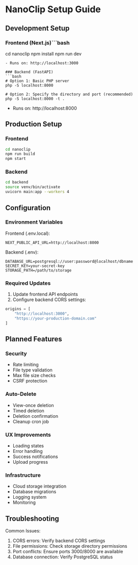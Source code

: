 # NanoClip Setup Guide

## Development Setup

### Frontend (Next.js)```bash
cd nanoclip
npm install
npm run dev
```
- Runs on: http://localhost:3000

### Backend (FastAPI)
```bash
# Option 1: Basic PHP server
php -S localhost:8000

# Option 2: Specify the directory and port (recommended)
php -S localhost:8000 -t .
```
- Runs on: http://localhost:8000

## Production Setup

### Frontend
```bash
cd nanoclip
npm run build
npm start
```

### Backend
```bash
cd backend
source venv/bin/activate
uvicorn main:app --workers 4
```

## Configuration

### Environment Variables

Frontend (.env.local):
```plaintext
NEXT_PUBLIC_API_URL=http://localhost:8000
```

Backend (.env):
```plaintext
DATABASE_URL=postgresql://user:password@localhost/dbname
SECRET_KEY=your-secret-key
STORAGE_PATH=/path/to/storage
```

### Required Updates
1. Update frontend API endpoints
2. Configure backend CORS settings:
```python
origins = [
    "http://localhost:3000",
    "https://your-production-domain.com"
]
```

## Planned Features

### Security
- Rate limiting
- File type validation
- Max file size checks
- CSRF protection

### Auto-Delete
- View-once deletion
- Timed deletion
- Deletion confirmation
- Cleanup cron job

### UX Improvements
- Loading states
- Error handling
- Success notifications
- Upload progress

### Infrastructure
- Cloud storage integration
- Database migrations
- Logging system
- Monitoring

## Troubleshooting

Common Issues:
1. CORS errors: Verify backend CORS settings
2. File permissions: Check storage directory permissions
3. Port conflicts: Ensure ports 3000/8000 are available
4. Database connection: Verify PostgreSQL status
